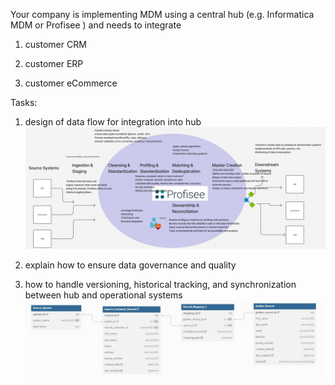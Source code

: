 Your company is implementing MDM using a central hub (e.g. Informatica MDM or Profisee ) and needs to integrate 

1. customer CRM

2. customer ERP

3. customer eCommerce


Tasks:


1. design of data flow for integration into hub
![Alt text](https://github.com/mallsup75/FanPy/blob/cope/MDM_Integration/MDM_DDLs/profisee-hub.JPG)

2. explain how to ensure data governance and quality


3. how to handle versioning, historical tracking, and synchronization between hub and operational systems
![Alt text](https://github.com/mallsup75/FanPy/blob/cope/MDM_Integration/MDM_DDLs/erd-golden-record-mapping.jpg) 
